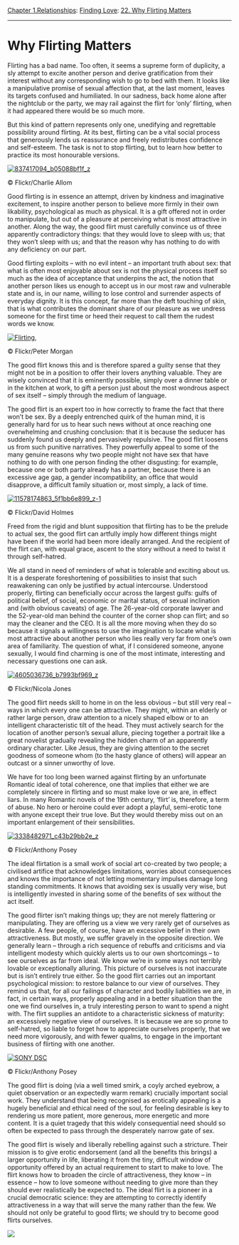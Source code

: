 [Chapter 1.Relationships](https://www.theschooloflife.com/thebookoflife/category/relationships/): [Finding Love](https://www.theschooloflife.com/thebookoflife/category/relationships/finding-love/): [22. Why Flirting Matters](https://www.theschooloflife.com/thebookoflife/why-flirting-matters/)

* * *

# Why Flirting Matters

Flirting has a bad name. Too often, it seems a supreme form of duplicity, a sly attempt to excite another person and derive gratification from their interest without any corresponding wish to go to bed with them. It looks like a manipulative promise of sexual affection that, at the last moment, leaves its targets confused and humiliated. In our sadness, back home alone after the nightclub or the party, we may rail against the flirt for ‘only’ flirting, when it had appeared there would be so much more.

But this kind of pattern represents only one, unedifying and regrettable possibility around flirting. At its best, flirting can be a vital social process that generously lends us reassurance and freely redistributes confidence and self-esteem. The task is not to stop flirting, but to learn how better to practice its most honourable versions.

[![837417094_b05088bf1f_z](https://www.theschooloflife.com/thebookoflife/wp-content/uploads/2016/10/837417094_b05088bf1f_z.jpg)](http://www.thebookoflife.org/wp-content/uploads/2016/10/837417094_b05088bf1f_z.jpg)

© Flickr/Charlie Allom

Good flirting is in essence an attempt, driven by kindness and imaginative excitement, to inspire another person to believe more firmly in their own likability, psychological as much as physical. It is a gift offered not in order to manipulate, but out of a pleasure at perceiving what is most attractive in another. Along the way, the good flirt must carefully convince us of three apparently contradictory things: that they would love to sleep with us; that they won’t sleep with us; and that the reason why has nothing to do with any deficiency on our part.

Good flirting exploits – with no evil intent – an important truth about sex: that what is often most enjoyable about sex is not the physical process itself so much as the idea of acceptance that underpins the act, the notion that another person likes us enough to accept us in our most raw and vulnerable state and is, in our name, willing to lose control and surrender aspects of everyday dignity. It is this concept, far more than the deft touching of skin, that is what contributes the dominant share of our pleasure as we undress someone for the first time or heed their request to call them the rudest words we know.

[![Flirting,](https://www.theschooloflife.com/thebookoflife/wp-content/uploads/2016/10/5001573288_439283ee41_z-1.jpg)](http://www.thebookoflife.org/wp-content/uploads/2016/10/5001573288_439283ee41_z-1.jpg)

© Flickr/Peter Morgan

The good flirt knows this and is therefore spared a guilty sense that they might not be in a position to offer their lovers anything valuable. They are wisely convinced that it is eminently possible, simply over a dinner table or in the kitchen at work, to gift a person just about the most wondrous aspect of sex itself – simply through the medium of language.

The good flirt is an expert too in how correctly to frame the fact that there won’t be sex. By a deeply entrenched quirk of the human mind, it is generally hard for us to hear such news without at once reaching one overwhelming and crushing conclusion: that it is because the seducer has suddenly found us deeply and pervasively repulsive. The good flirt loosens us from such punitive narratives. They powerfully appeal to some of the many genuine reasons why two people might not have sex that have nothing to do with one person finding the other disgusting: for example, because one or both party already has a partner, because there is an excessive age gap, a gender incompatibility, an office that would disapprove, a difficult family situation or, most simply, a lack of time.

[![11578174863_5f1bb6e899_z-1](https://www.theschooloflife.com/thebookoflife/wp-content/uploads/2016/10/11578174863_5f1bb6e899_z-1.jpg)](http://www.thebookoflife.org/wp-content/uploads/2016/10/11578174863_5f1bb6e899_z-1.jpg)

© Flickr/David Holmes

Freed from the rigid and blunt supposition that flirting has to be the prelude to actual sex, the good flirt can artfully imply how different things might have been if the world had been more ideally arranged. And the recipient of the flirt can, with equal grace, ascent to the story without a need to twist it through self-hatred.

We all stand in need of reminders of what is tolerable and exciting about us. It is a desperate foreshortening of possibilities to insist that such reawakening can only be justified by actual intercourse. Understood properly, flirting can beneficially occur across the largest gulfs: gulfs of political belief, of social, economic or marital status, of sexual inclination and (with obvious caveats) of age. The 26-year-old corporate lawyer and the 52-year-old man behind the counter of the corner shop can flirt; and so may the cleaner and the CEO. It is all the more moving when they do so because it signals a willingness to use the imagination to locate what is most attractive about another person who lies really very far from one’s own area of familiarity. The question of what, if I considered someone, anyone sexually, I would find charming is one of the most intimate, interesting and necessary questions one can ask.

[![4605036736_b7993bf969_z](https://www.theschooloflife.com/thebookoflife/wp-content/uploads/2016/10/4605036736_b7993bf969_z.jpg)](http://www.thebookoflife.org/wp-content/uploads/2016/10/4605036736_b7993bf969_z.jpg)

© Flickr/Nicola Jones

The good flirt needs skill to home in on the less obvious – but still very real – ways in which every one can be attractive. They might, within an elderly or rather large person, draw attention to a nicely shaped elbow or to an intelligent characteristic tilt of the head. They must actively search for the location of another person’s sexual allure, piecing together a portrait like a great novelist gradually revealing the hidden charm of an apparently ordinary character. Like Jesus, they are giving attention to the secret goodness of someone whom (to the hasty glance of others) will appear an outcast or a sinner unworthy of love.

We have for too long been warned against flirting by an unfortunate Romantic ideal of total coherence, one that implies that either we are completely sincere in flirting and so must make love or we are, in effect liars. In many Romantic novels of the 19th century, ‘flirt’ is, therefore, a term of abuse. No hero or heroine could ever adopt a playful, semi-erotic tone with anyone except their true love. But they would thereby miss out on an important enlargement of their sensibilities.

[![3338482971_c43b29bb2e_z](https://www.theschooloflife.com/thebookoflife/wp-content/uploads/2016/10/3338482971_c43b29bb2e_z.jpg)](http://www.thebookoflife.org/wp-content/uploads/2016/10/3338482971_c43b29bb2e_z.jpg)

© Flickr/Anthony Posey

The ideal flirtation is a small work of social art co-created by two people; a civilised artifice that acknowledges limitations, worries about consequences and knows the importance of not letting momentary impulses damage long standing commitments. It knows that avoiding sex is usually very wise, but is intelligently invested in sharing some of the benefits of sex without the act itself.

The good flirter isn’t making things up; they are not merely flattering or manipulating. They are offering us a view we very rarely get of ourselves as desirable. A few people, of course, have an excessive belief in their own attractiveness. But mostly, we suffer gravely in the opposite direction. We generally learn – through a rich sequence of rebuffs and criticisms and via intelligent modesty which quickly alerts us to our own shortcomings – to see ourselves as far from ideal. We know we’re in some ways not terribly lovable or exceptionally alluring. This picture of ourselves is not inaccurate but is isn’t entirely true either. So the good flirt carries out an important psychological mission: to restore balance to our view of ourselves. They remind us that, for all our failings of character and bodily liabilities we are, in fact, in certain ways, properly appealing and in a better situation than the one we find ourselves in, a truly interesting person to want to spend a night with. The flirt supplies an antidote to a characteristic sickness of maturity: an excessively negative view of ourselves. It is because we are so prone to self-hatred, so liable to forget how to appreciate ourselves properly, that we need more vigorously, and with fewer qualms, to engage in the important business of flirting with one another.

[![SONY DSC](https://www.theschooloflife.com/thebookoflife/wp-content/uploads/2016/10/5482933921_bb7bff5e9d_z.jpg)](http://www.thebookoflife.org/wp-content/uploads/2016/10/5482933921_bb7bff5e9d_z.jpg)

© Flickr/Anthony Posey

The good flirt is doing (via a well timed smirk, a coyly arched eyebrow, a quiet observation or an expectedly warm remark) crucially important social work. They understand that being recognised as erotically appealing is a hugely beneficial and ethical need of the soul, for feeling desirable is key to rendering us more patient, more generous, more energetic and more content. It is a quiet tragedy that this widely consequential need should so often be expected to pass through the desperately narrow gate of sex.

The good flirt is wisely and liberally rebelling against such a stricture. Their mission is to give erotic endorsement (and all the benefits this brings) a larger opportunity in life, liberating it from the tiny, difficult window of opportunity offered by an actual requirement to start to make to love. The flirt knows how to broaden the circle of attractiveness, they know – in essence – how to love someone without needing to give more than they should ever realistically be expected to. The ideal flirt is a pioneer in a crucial democratic science: they are attempting to correctly identify attractiveness in a way that will serve the many rather than the few. We should not only be grateful to good flirts; we should try to become good flirts ourselves.

[![](https://img.youtube.com/vi/rZTqF5oYUqo/0.jpg)](https://www.youtube.com/embed/rZTqF5oYUqo '')
